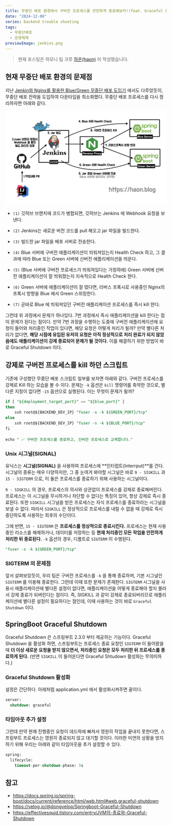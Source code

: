 ```yaml
---
title: 무중단 배포 환경에서 구버전 프로세스를 안전하게 종료해보자!(feat. Graceful Shutdown)
date: "2024-12-08"
series: backend trouble shooting
tags:
  - 무중단배포
  - 운영체제
previewImage: jenkins.png
---
```


> 현재 포스팅은 하모니 팀 크루 [하온(haon)](https://github.com/msung99) 이 작성했습니다.

## 현재 무중단 배포 환경의 문제점

지난 [Jenkin와 Nginx를 활용한 Blue/Green 무중단 배포 도입기](https://kakaotech-harmony.netlify.app/backend/blue-green/) 에서도 다루었듯이, 무중단 배포 전략을 도입하여 다운타임을 최소화했다. 무중단 배포 프로세스를 다시 정리하자면 아래와 같다.

![alt text](image.png)

- `(1)` 깃허브 브랜치에 코드가 병합되면, 깃허브는 Jenkins 에 Webhook 요청을 보낸다.

- `(2)` Jenkins는 새로운 버전 코드를 pull 해오고 jar 파일을 빌드한다.

- `(3)` 빌드한 jar 파일을 배포 서버로 전송한다.

- `(4)` Blue 서버에 구버전 애플리케이션이 띄워져있는지 Health Check 하고, 그 결과에 따라 Blue 또는 Green 서버에 신버전 애플리케이션을 띄운다.

- `(5)` (Blue 서버에 구버전 프로세스가 띄워져있다는 가정하에) Green 서버에 신버전 애플리케이션이 잘 띄워졌는지 지속적으로 Health Check 한다.

- `(6)` Green 서버에 애플리케이션이 잘 떴다면, 리버스 프록시로 사용중인 Nginx의 프록시 방향을 Blue 에서 Green 스위칭한다.

- `(7)` 곧바로 Blue 에 띄워져있던 구버전 애플리케이션 프로세스를 즉시 kill 한다.

그런데 위 과정에서 문제가 하나있다. 7번 과정에서 즉시 애플리케이션을 kill 한다는 점이 문제가 된다는 점이다. 만약 7번 과정을 수행하는 도중에 구버전 애플리케이션에 요청이 들어와 처리중인 작업이 있다면, 해당 요청은 어떻게 처리가 될까? 만약 별다른 처리가 없다면, **해당 시점에 유입된 유저의 요청은 아직 정상적으로 처리 완료가 되지 않았음에도 애플리케이션이 강제 종료되어 문제가 될 것이다.** 이를 해결하기 위한 방법이 바로 Graceful Shutdown 이다.

## 강제로 구버전 프로세스를 kill 하던 스크립트

기존에 구성했던 무중단 배포 스크립트 일부를 보자면 아래와 같다. 구버전 프로세스를 강제로 Kill 하는 모습을 볼 수 이다. 문제는 `-k` 옵션은 `kill` 명령어를 축약한 것으로, 별다른 지정이 없다면 `-15` 옵션으로 실행된다. 이는 무엇이 문제가 될까?

```sql
if [ "${deployment_target_port}" == "${blue_port}" ]
then
    ssh root@${BACKEND_DEV_IP} "fuser -s -k ${GREEN_PORT}/tcp"
else
    ssh root@${BACKEND_DEV_IP} "fuser -s -k ${BLUE_PORT}/tcp"
fi

echo " ✅ 구버전 프로세스를 종료하고, 신버전 프로세스로 교체합니다."
```

### Unix 시그널(SIGNAL)

유닉스는 **시그널(SIGNAL)** 을 사용하여 프로세스에 **인터럽트(Interrput)**를 건다. 시그널의 종류는 매우 다양하지만, 그 중 눈여겨 봐야할 시그널은 바로 `9 - SIGKILL` 과 `15 - SIGTERM` 으로, 이 둘은 프로세스를 종료하기 위해 사용하는 시그널이다.

`9 - SIGKILL` 의 경우, 프로세스의 의사와 상관없이 프로세스를 강제로 종료해버린다. 프로세스는 이 시그널을 무시하거나 차단할 수 없다는 특징이 있어, 항상 강제로 즉시 종료된다. 또한 `SIGKILL` 시그널을 받은 프로세스는 자식 프로세스를 종료하라는 시그널을 보낼 수 없다. 따라서 `SIGKILL` 은 정상적으로 프로세스를 내릴 수 없을 때 강제로 즉시 중단하도록 사용하는 최후의 수단이다.

그에 반면, `15 - SIGTERM` 은 **프로세스를 정상적으로 종료시킨다.** 프로세스는 현재 사용중인 리소스를 해제하거나, 데이터를 저장하는 등 **현재 처리중인 모든 작업을 안전하게 처리한 뒤 종료된다.** `-k` 옵션의 경우, 디폴트로 `SIGTERM` 이 수행된다.

```sql
"fuser -s -k ${GREEN_PORT}/tcp"
```

### SIGTERM 의 문제점

앞서 살펴보았듯이, 우리 팀은 구버전 프로세스를 `-k` 을 통해 종료하며, 기본 시그널인 `SIGTERM` 를 이용해 종료한다. 그런데 이때 또한 문제가 존재한다. `SIGTERM` 시그널을 사용시 애플리케이션에 별다른 설정이 없다면, 애플리케이션을 어떻게 종료해야 할지 몰라서 강제 종료가 되버린다는 점이다. 즉, SIGKILL 과 같이 강제로 종료되버리므로 애플리케이션에 별다른 설정이 필요하다는 점인데, 이때 사용하는 것이 바로 `Graceful Shutdown` 이다.

## SpringBoot Graceful Shutdown

Graceful Shutdown 은 스프링부트 2.3.0 부터 제공하는 기능이다. Graceful Shutdown 을 활성화 하면, 스프링부트는 프로세스 종료 요청인 `SIGTERM` 이 들어왔을 때 **더 이상 새로운 요청을 받지 않으면서, 처리중인 요청은 모두 처리한 뒤 프로세스를 종료하게 된다.** (반면 `SIGKILL` 이 들어온다면 Graceful Shtudown 활성화는 무의미하다.)

### Graceful Shutdown 활성화

설정은 간단하다. 아래처럼 application.yml 에서 활성화시켜주면 끝이다.

```sql
server:
  shutdown: graceful
```

### 타임아웃 추가 설정

그런데 만약 현재 진행중인 요청이 데드락에 빠져서 영원히 작업을 끝내지 못한다면, 스프링부트 프로세스는 영원히 종료되지 않고 대기할 것이다. 이러한 미연의 상황을 방지하기 위해 우리는 아래와 같이 타임아웃을 추가 설정할 수 있다.

```sql
spring:
  lifecycle:
    timeout-per-shutdown-phase: 5s
```

## 참고

- https://docs.spring.io/spring-boot/docs/current/reference/html/web.html#web.graceful-shutdown
- https://velog.io/@dongvelop/Springboot-Graceful-Shutdown
- https://effectivesquid.tistory.com/entry/JVM의-종료와-Graceful-Shutdown
